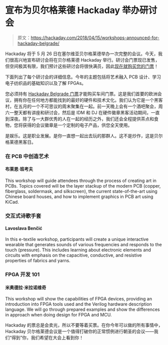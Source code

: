 # 宣布为贝尔格莱德 Hackaday 举办研讨会

> 原文：<https://hackaday.com/2018/04/15/workshops-announced-for-hackaday-belgrade/>

Hackaday 将于 5 月 26 日在塞尔维亚贝尔格莱德举办一次完整的会议。今天，我们很高兴地宣布研讨会将在贝尔格莱德 Hackaday 举行。研讨会门票现已发售，但空间极其有限，我们预计这些研讨会将很快满员，因此[现在就购买您的门票](https://www.eventbrite.com/e/hackaday-belgrade-2018-tickets-42286732756)！

下面列出了每个研讨会的详细信息。今年的主题包括将艺术融入 PCB 设计、学习电子纺织品的基础知识以及了解 FPGAs。

您必须持有 [Hackaday Belgrade 门票](https://www.eventbrite.com/e/hackaday-belgrade-2018-tickets-42286732756)才能购买车间门票。这是我们首要的欧洲会议，拥有你在任何地方都能找到的最好的硬件和技术文化。我们认为它是一个黑客村，在五月的一个不可思议的周末聚集在一起。前一天晚上会有一个酒吧聚会，周六一整天都有讲座和研讨会，然后是 IDM 和 DJ 在硬件徽章黑客活动期间，一直到深夜。除了与一大群优秀的人在一起的经历之外，我们还会全程提供茶点和食物，您将获得的会议徽章是一个定制的电子产品，供您全天使用。

是娱乐。这是职业发展。是你一直想一起出去玩的那群人。这不是炒作，这是贝尔格莱德黑客日。

### 在 PCB 中创造艺术

#### 布莱恩·班考夫

This workshop will guide attendees through the process of creating art in PCBs. Topics covered will be the layer stackup of the modern PCB (copper, fiberglass, soldermask, and silkscreen), the current state-of-the-art using Chinese board houses, and how to implement graphics in PCB art using KiCad.

### 交互式诗歌手套

#### Lavoslava Benčić

In this e-textile workshop, participants will create a unique interactive wearable that generates sounds of various frequencies and responds to the touch (pressure). This includes learning about electronic elements and circuits with emphasis on the capacitive, conductive, and resistive properties of fabrics and yarns.

### FPGA 开发 101

#### 米奥德拉·米拉诺维奇

This workshop will show the capabilities of FPGA devices, providing an introduction into FPGA tools used and the Verilog hardware description language. We will go through prepared examples and show the differences in approach when doing design for FPGA and MCU.

Hackaday 的票总是会卖光，所以不要等着买票。在你今年可以做的所有事情中，Hackaday 贝尔格莱德会议是一个值得打破你的正常惯例进行朝圣的会议——我们“得到”你，我们希望在大会上看到你！